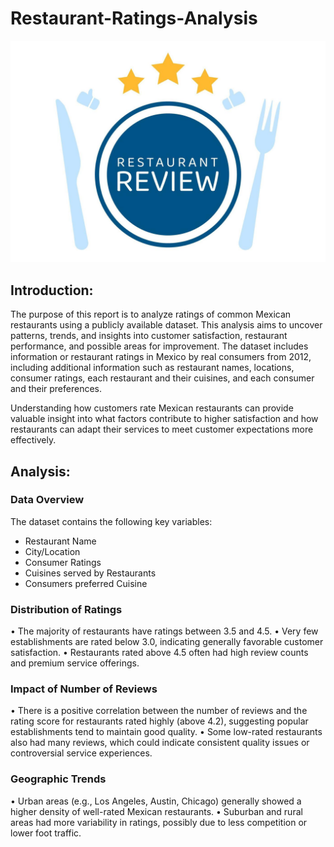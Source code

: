# Restaurant-Ratings-Analysis

![](https://github.com/Iffypee/Restaurant-Ratings/blob/main/restaurant%20rating.jpg)

## Introduction:
The purpose of this report is to analyze ratings of common Mexican restaurants using a publicly available dataset. This analysis aims to uncover patterns, trends, and insights into customer satisfaction, restaurant performance, and possible areas for improvement. The dataset includes information or restaurant ratings in Mexico by real consumers from 2012, including additional information such as restaurant names, locations, consumer ratings, each restaurant and their cuisines, and each consumer and their preferences. 

Understanding how customers rate Mexican restaurants can provide valuable insight into what factors contribute to higher satisfaction and how restaurants can adapt their services to meet customer expectations more effectively.

## Analysis:
### Data Overview
The dataset contains the following key variables:
- Restaurant Name
- City/Location
- Consumer Ratings
- Cuisines served by Restaurants
- Consumers preferred Cuisine

### Distribution of Ratings
•	The majority of restaurants have ratings between 3.5 and 4.5.
•	Very few establishments are rated below 3.0, indicating generally favorable customer satisfaction.
•	Restaurants rated above 4.5 often had high review counts and premium service offerings.

### Impact of Number of Reviews
•	There is a positive correlation between the number of reviews and the rating score for restaurants rated highly (above 4.2), suggesting popular establishments tend to maintain good quality.
•	Some low-rated restaurants also had many reviews, which could indicate consistent quality issues or controversial service experiences.

### Geographic Trends
•	Urban areas (e.g., Los Angeles, Austin, Chicago) generally showed a higher density of well-rated Mexican restaurants.
•	Suburban and rural areas had more variability in ratings, possibly due to less competition or lower foot traffic.
